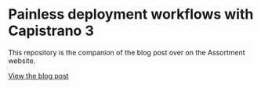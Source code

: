 # Painless deployment workflows with Capistrano 3

This repository is the companion of the blog post over on the Assortment website.

[View the blog post](https://assortment.io/posts/painless-deployment-workflows-with-capistrano-3)
